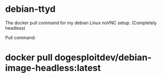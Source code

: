 # debian-ttyd
The docker pull command for my debian Linux noVNC setup. (Completely headless)


Pull command: 
# docker pull dogesploitdev/debian-image-headless:latest

